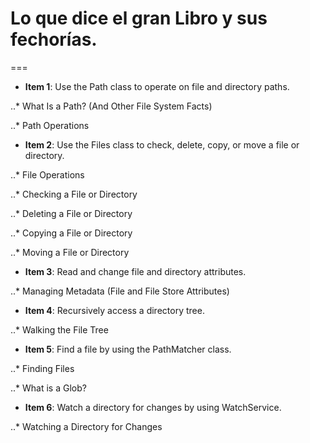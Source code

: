 # Lo que dice el gran Libro y sus fechorías.
===
+ **Item 1**: Use the Path class to operate on file and directory paths.

..* What Is a Path? (And Other File System Facts)


..* Path Operations

+ **Item 2**: Use the Files class to check, delete, copy, or move a file or directory.

..* File Operations


..* Checking a File or Directory


..* Deleting a File or Directory


..* Copying a File or Directory


..* Moving a File or Directory

+ **Item 3**: Read and change file and directory attributes.

..* Managing Metadata (File and File Store Attributes)

* **Item 4**: Recursively access a directory tree.

..* Walking the File Tree

+  **Item 5**: Find a file by using the PathMatcher class.

..* Finding Files


..* What is a Glob?

+  **Item 6**: Watch a directory for changes by using WatchService.

..* Watching a Directory for Changes

